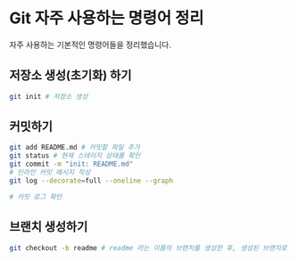 # Git 자주 사용하는 명령어 정리
자주 사용하는 기본적인 명령어들을 정리했습니다.

## 저장소 생성(초기화) 하기

```bash
git init # 저장소 생성
```

## 커밋하기

```bash
git add README.md # 커밋할 파일 추가
git status # 현재 스테이지 상태를 확인
git commit -m "init: README.md"
# 인라인 커밋 메시지 작성
git log --decorate=full --oneline --graph

# 커밋 로그 확인
```

## 브랜치 생성하기

```bash
git checkout -b readme # readme 라는 이름의 브랜치를 생성한 후, 생성된 브랜치로 체크아웃
```

